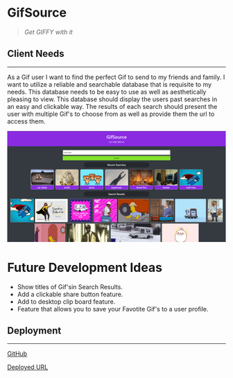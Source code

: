 # GifSource
> *Get GIFFY with it*

## Client Needs
---
As a Gif user I want to find the perfect Gif to send to my friends and family. I want to utilize a reliable and searchable database that is requisite to my needs.  This database needs to be easy to use as well as aesthetically pleasing to view.  This database should display the users past searches in an easy and clickable way. The results of each search should present the user with multiple Gif's to choose from as well as provide them the url to access them.


![Sample view.](./assets/images/sample.png)

# Future Development Ideas
* Show titles of Gif'sin Search Results.
* Add a clickable share button feature.
* Add to desktop clip board feature.
* Feature that allows you to save your Favotite Gif's to a user profile.

## Deployment
---
[GitHub](https://github.com/jareddaniel95/GifSource)

[Deployed URL](https://jareddaniel95.github.io/GifSource/)

